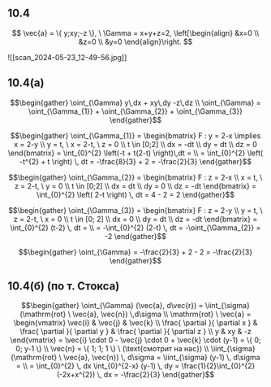 ## 10.4

$$
\vec{a} = \{ y;xy;-z \}, \ 
\Gamma = x+y+z=2, \left[\begin{align}
&x=0 \\
&z=0 \\
&y=0
\end{align}\right.
$$

![[scan_2024-05-23_12-49-56.jpg]]

## 10.4(а)

$$\begin{gather}
\oint_{\Gamma} y\,dx + xy\,dy -z\,dz \\
\oint_{\Gamma} = \oint_{\Gamma_{1}} + \oint_{\Gamma_{2}} + \oint_{\Gamma_{3}}
\end{gather}$$

$$\begin{gather}
\oint_{\Gamma_{1}} = \begin{bmatrix}
F : y = 2-x \implies x = 2-y \\
y = t, \ 
x = 2-t, \ 
z = 0 \\
t \in [0;2] \\
dx = -dt \\
dy = dt \\
dz = 0
\end{bmatrix} = \int_{0}^{2} \left(-t + t(2-t) \right)\,dt = \\
= \int_{0}^{2} \left( -t^{2} + t \right) \, dt = -\frac{8}{3} + 2 = -\frac{2}{3}
\end{gather}$$

$$\begin{gather}
\oint_{\Gamma_{2}} = \begin{bmatrix}
F : z = 2-x \\
x = t, \
z = 2-t, \
y = 0 \\
t \in [0;2] \\
dx = dt \\
dy = 0 \\
dz = -dt
\end{bmatrix} = \int_{0}^{2} \left( 2-t \right)  \, dt = 4 - 2 = 2
\end{gather}$$

$$\begin{gather}
\oint_{\Gamma_{3}} = \begin{bmatrix}
F : z = 2-y \\
y = t, \
z = 2-t, \
x = 0 \\
t \in [0; 2] \\
dx = 0 \\
dy = dt \\
dz = -dt
\end{bmatrix} = \int_{0}^{2} (t-2) \, dt = \\
= -\int_{0}^{2} (2-t) \, dt = -\oint_{\Gamma_{2}} = -2
\end{gather}$$

$$\begin{gather}
\oint_{\Gamma} = -\frac{2}{3} + 2 - 2 = -\frac{2}{3}
\end{gather}$$

## 10.4(б) (по т. Стокса)

$$\begin{gather}
\oint_{\Gamma} (\vec{a}, d\vec{r}) = \iint_{\sigma} (\mathrm{rot} \ \vec{a}, \vec{n}) \,d\sigma \\
\mathrm{rot} \ \vec{a} = \begin{vmatrix}
\vec{i} & \vec{j} & \vec{k} \\
\frac{ \partial  }{ \partial x } & \frac{ \partial  }{ \partial y } & \frac{ \partial  }{ \partial z } \\
y & xy & -z
\end{vmatrix} = \vec{i} \cdot 0 - \vec{j} \cdot 0 + \vec{k} \cdot (y-1) = \{ 0; 0; y-1 \} \\
\vec{n} = \{ 1; 1; 1 \} \ (\text{смотрит на нас}) \\
\iint_{\sigma} (\mathrm{rot} \ \vec{a}, \vec{n}) \, d\sigma = \iint_{\sigma} (y-1) \, d\sigma = \\
= \int_{0}^{2} \, dx \int_{0}^{2-x} (y-1) \, dy = \frac{1}{2}\int_{0}^{2} (-2x+x^{2}) \, dx = -\frac{2}{3}
\end{gather}$$
